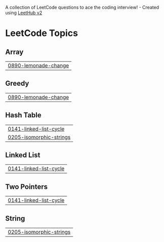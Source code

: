 A collection of LeetCode questions to ace the coding interview! - Created using [LeetHub v2](https://github.com/arunbhardwaj/LeetHub-2.0)
<!---LeetCode Topics Start-->
# LeetCode Topics
## Array
|  |
| ------- |
| [0890-lemonade-change](https://github.com/priyanshu1204/Leetcode/tree/master/0890-lemonade-change) |
## Greedy
|  |
| ------- |
| [0890-lemonade-change](https://github.com/priyanshu1204/Leetcode/tree/master/0890-lemonade-change) |
## Hash Table
|  |
| ------- |
| [0141-linked-list-cycle](https://github.com/priyanshu1204/Leetcode/tree/master/0141-linked-list-cycle) |
| [0205-isomorphic-strings](https://github.com/priyanshu1204/Leetcode/tree/master/0205-isomorphic-strings) |
## Linked List
|  |
| ------- |
| [0141-linked-list-cycle](https://github.com/priyanshu1204/Leetcode/tree/master/0141-linked-list-cycle) |
## Two Pointers
|  |
| ------- |
| [0141-linked-list-cycle](https://github.com/priyanshu1204/Leetcode/tree/master/0141-linked-list-cycle) |
## String
|  |
| ------- |
| [0205-isomorphic-strings](https://github.com/priyanshu1204/Leetcode/tree/master/0205-isomorphic-strings) |
<!---LeetCode Topics End-->